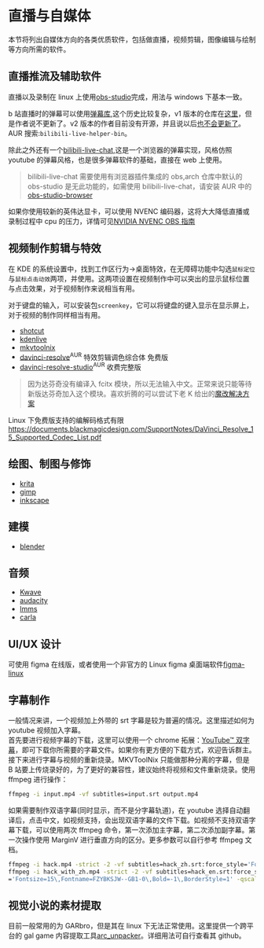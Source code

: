 # 直播与自媒体

本节将列出自媒体方向的各类优质软件，包括做直播，视频剪辑，图像编辑与绘制等方向所需的软件。

## 直播推流及辅助软件

直播以及录制在 linux 上使用[obs-studio](https://www.archlinux.org/packages/community/x86_64/obs-studio/)完成，用法与 windows 下基本一致。

b 站直播时的弹幕可以使用[弹幕库](https://www.danmaku.live/),这个历史比较复杂，v1 版本的仓库在[这里](https://github.com/pandaGao/bilibili-live-helper)，但是作者说不更新了。v2 版本的作者目前没有开源，并且说以后[也不会更新了](https://t.bilibili.com/378501835576827480)。AUR 搜索:`bilibili-live-helper-bin`。

除此之外还有一个[bilibili-live-chat](https://github.com/Tsuk1ko/bilibili-live-chat),这是一个浏览器的弹幕实现，风格仿照 youtube 的弹幕风格，也是很多弹幕软件的基础，直接在 web 上使用。

> bilibili-live-chat 需要使用有浏览器插件集成的 obs,arch 仓库中默认的 obs-studio 是无此功能的，如需使用 bilibili-live-chat，请安装 AUR 中的[obs-studio-browser](https://aur.archlinux.org/packages/obs-studio-browser/)

如果你使用较新的英伟达显卡，可以使用 NVENC 编码器，这将大大降低直播或录制过程中 cpu 的压力，详情可见[NVIDIA NVENC OBS 指南](https://www.nvidia.cn/geforce/guides/broadcasting-guide/)

## 视频制作剪辑与特效

在 KDE 的系统设置中，找到工作区行为->桌面特效，在无障碍功能中勾选`鼠标定位`与`鼠标点击动效`两项，并使用。这两项设置在视频制作中可以突出的显示鼠标位置与点击效果，对于视频制作来说相当有用。

对于键盘的输入，可以安装包`screenkey`，它可以将键盘的键入显示在显示屏上，对于视频的制作同样相当有用。

- [shotcut](https://www.archlinux.org/packages/community/x86_64/shotcut/)
- [kdenlive](https://www.archlinux.org/packages/extra/x86_64/kdenlive/)
- [mkvtoolnix](https://archlinux.org/packages/extra/x86_64/mkvtoolnix-gui/)
- [davinci-resolve](https://aur.archlinux.org/packages/davinci-resolve/)<sup>AUR</sup> 特效剪辑调色综合体 免费版
- [davinci-resolve-studio](https://aur.archlinux.org/packages/davinci-resolve-studio/)<sup>AUR</sup> 收费完整版

> 因为达芬奇没有编译入 fcitx 模块，所以无法输入中文。正常来说只能等待新版达芬奇加入这个模块。喜欢折腾的可以尝试下老 K 给出的[魔改解决方案](https://www.csslayer.info/wordpress/fcitx-dev/a-case-study-how-to-compile-a-fcitx-platforminputcontext-plugin-for-a-proprietary-software-that-uses-qt-5/)

Linux 下免费版支持的编解码格式有限
https://documents.blackmagicdesign.com/SupportNotes/DaVinci_Resolve_15_Supported_Codec_List.pdf

## 绘图、制图与修饰

- [krita](https://www.archlinux.org/packages/extra/x86_64/krita/)
- [gimp](https://www.archlinux.org/packages/extra/x86_64/gimp/)
- [inkscape](https://www.archlinux.org/packages/extra/x86_64/inkscape/)

## 建模

- [blender](https://archlinux.org/packages/community/x86_64/blender/)

## 音频

- [Kwave](https://archlinux.org/packages/extra/x86_64/kwave/)
- [audacity](https://archlinux.org/packages/community/x86_64/audacity/)
- [lmms](https://archlinux.org/packages/community/x86_64/lmms/)
- [carla](https://archlinux.org/packages/community/x86_64/carla/)

## UI/UX 设计

可使用 figma 在线版，或者使用一个非官方的 Linux figma 桌面端软件[figma-linux](https://github.com/Figma-Linux/figma-linux)

## 字幕制作

一般情况来讲，一个视频加上外带的 srt 字幕是较为普遍的情况。这里描述如何为 youtube 视频加入字幕。  
首先要进行视频字幕的下载，这里可以使用一个 chrome 拓展：[YouTube™ 双字幕](https://chrome.google.com/webstore/detail/youtube-dual-subtitles/hkbdddpiemdeibjoknnofflfgbgnebcm)，即可下载你所需要的字幕文件。如果你有更方便的下载方式，欢迎告诉群主。  
接下来进行字幕与视频的重新烧录。MKVToolNix 只能做那种分离的字幕，但是 B 站要上传烧录好的，为了更好的兼容性，建议始终将视频和文件重新烧录。使用 ffmpeg 进行操作：

```bash
ffmpeg -i input.mp4 -vf subtitles=input.srt output.mp4
```

如果需要制作双语字幕(同时显示，而不是分字幕轨道)，在 youtube 选择自动翻译后，点击中文，如视频支持，会出现双语字幕的文件下载。如视频不支持双语字幕下载，可以使用两次 ffmpeg 命令，第一次添加主字幕，第二次添加副字幕。第一次操作使用 MarginV 进行垂直方向的区分。更多参数可以自行参考 ffmpeg 文档。

```bash
ffmpeg -i hack.mp4 -strict -2 -vf subtitles=hack_zh.srt:force_style='Fontsize=20\,Fontname=FZYBKSJW--GB1-0\,MarginV=30\,Bold=-1\,BorderStyle=1' -qscale:v 3 hack_with_zh.mp4
ffmpeg -i hack_with_zh.mp4 -strict -2 -vf subtitles=hack_en.srt:force_style
='Fontsize=15\,Fontname=FZYBKSJW--GB1-0\,Bold=-1\,BorderStyle=1' -qscale:v 3 hack_with_double_subtitles.mp4
```

## 视觉小说的素材提取

目前一般常用的为 GARbro，但是其在 linux 下无法正常使用。这里提供一个跨平台的 gal game 内容提取工具[arc_unpacker](https://aur.archlinux.org/packages/arc_unpacker-git/)。详细用法可自行查看其 github。

<!--
#### 声卡驱动

[alsa 官方文档](https://wiki.archlinux.org/index.php/Advanced_Linux_Sound_Architecture)
[PulseAudio 官方文档](https://wiki.archlinux.org/index.php/PulseAudio)
音频问题：需要安装一些包来解决声道独占的问题(davinci reslove 会出现声道抢占)

不确定是否需要的：
sudo pacman -S pulseaudio-alsa  #作为一个pulseaudio与alsa的bridge，可能解决了没有声音的问题
sudo pacman -S pulseeffects
sudo pacman -S pulseaudio-jack -->
